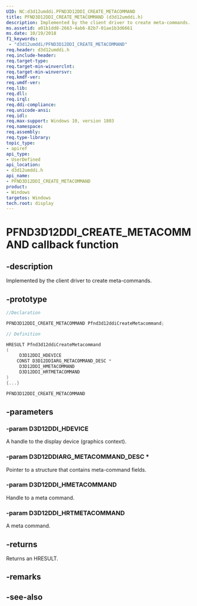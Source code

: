 ```yaml
---
UID: NC:d3d12umddi.PFND3D12DDI_CREATE_METACOMMAND
title: PFND3D12DDI_CREATE_METACOMMAND (d3d12umddi.h)
description: Implemented by the client driver to create meta-commands.
ms.assetid: a01b1dd8-2663-4ab6-82b7-01ae1b3d6661
ms.date: 10/19/2018
f1_keywords:
 - "d3d12umddi/PFND3D12DDI_CREATE_METACOMMAND"
req.header: d3d12umddi.h
req.include-header:
req.target-type:
req.target-min-winverclnt:
req.target-min-winversvr:
req.kmdf-ver:
req.umdf-ver:
req.lib:
req.dll:
req.irql:
req.ddi-compliance:
req.unicode-ansi:
req.idl:
req.max-support: Windows 10, version 1803
req.namespace:
req.assembly:
req.type-library:
topic_type:
- apiref
api_type:
- UserDefined
api_location:
- d3d12umddi.h
api_name:
- PFND3D12DDI_CREATE_METACOMMAND
product: 
- Windows
targetos: Windows
tech.root: display
---
```


# PFND3D12DDI_CREATE_METACOMMAND callback function

## -description

Implemented by the client driver to create meta-commands.

## -prototype

```cpp
//Declaration

PFND3D12DDI_CREATE_METACOMMAND Pfnd3d12ddiCreateMetacommand;

// Definition

HRESULT Pfnd3d12ddiCreateMetacommand
(
	 D3D12DDI_HDEVICE
	CONST D3D12DDIARG_METACOMMAND_DESC *
	 D3D12DDI_HMETACOMMAND
	 D3D12DDI_HRTMETACOMMAND
)
{...}

PFND3D12DDI_CREATE_METACOMMAND


```

## -parameters

### -param D3D12DDI_HDEVICE

A handle to the display device (graphics context).

### -param D3D12DDIARG_METACOMMAND_DESC *

Pointer to a structure that contains meta-command fields.

### -param D3D12DDI_HMETACOMMAND

Handle to a meta command.

### -param D3D12DDI_HRTMETACOMMAND

A meta command.

## -returns

Returns an HRESULT.

## -remarks




## -see-also
